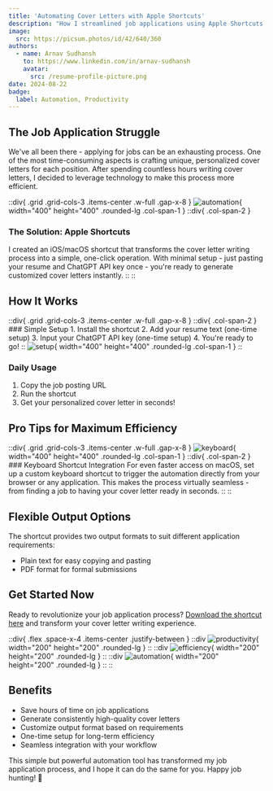 ```yaml
---
title: 'Automating Cover Letters with Apple Shortcuts'
description: "How I streamlined job applications using Apple Shortcuts, ChatGPT, and automation"
image:
  src: https://picsum.photos/id/42/640/360
authors:
  - name: Arnav Sudhansh
    to: https://www.linkedin.com/in/arnav-sudhansh
    avatar:
      src: /resume-profile-picture.png
date: 2024-08-22
badge:
  label: Automation, Productivity
---
```


## The Job Application Struggle

We've all been there - applying for jobs can be an exhausting process. One of the most time-consuming aspects is crafting unique, personalized cover letters for each position. After spending countless hours writing cover letters, I decided to leverage technology to make this process more efficient.

::div{ .grid .grid-cols-3 .items-center .w-full .gap-x-8 }
  ![automation](https://picsum.photos/id/180/400/400){ width="400" height="400" .rounded-lg .col-span-1 }
  ::div{ .col-span-2 }
  ### The Solution: Apple Shortcuts
  I created an iOS/macOS shortcut that transforms the cover letter writing process into a simple, one-click operation. With minimal setup - just pasting your resume and ChatGPT API key once - you're ready to generate customized cover letters instantly.
  ::
::

## How It Works

::div{ .grid .grid-cols-3 .items-center .w-full .gap-x-8 }
  ::div{ .col-span-2 }
    ### Simple Setup
    1. Install the shortcut
    2. Add your resume text (one-time setup)
    3. Input your ChatGPT API key (one-time setup)
    4. You're ready to go!
  ::
  ![setup](https://picsum.photos/id/48/400/400){ width="400" height="400" .rounded-lg .col-span-1 }
::

### Daily Usage
1. Copy the job posting URL
2. Run the shortcut
3. Get your personalized cover letter in seconds!

## Pro Tips for Maximum Efficiency

::div{ .grid .grid-cols-3 .items-center .w-full .gap-x-8 }
  ![keyboard](https://picsum.photos/id/60/400/400){ width="400" height="400" .rounded-lg .col-span-1 }
  ::div{ .col-span-2 }
    ### Keyboard Shortcut Integration
    For even faster access on macOS, set up a custom keyboard shortcut to trigger the automation directly from your browser or any application. This makes the process virtually seamless - from finding a job to having your cover letter ready in seconds.
  ::
::

## Flexible Output Options

The shortcut provides two output formats to suit different application requirements:
- Plain text for easy copying and pasting
- PDF format for formal submissions

## Get Started Now

Ready to revolutionize your job application process? [Download the shortcut here](https://www.icloud.com/shortcuts/02d0f74c60294e2a9b898a64043525ef) and transform your cover letter writing experience.

::div{ .flex .space-x-4 .items-center .justify-between }
  ::div
    ![productivity](https://picsum.photos/id/119/200/200){ width="200" height="200" .rounded-lg }
  ::
  ::div
    ![efficiency](https://picsum.photos/id/160/200/200){ width="200" height="200" .rounded-lg }
  ::
  ::div
    ![automation](https://picsum.photos/id/202/200/200){ width="200" height="200" .rounded-lg }
  ::
::

## Benefits

- Save hours of time on job applications
- Generate consistently high-quality cover letters
- Customize output format based on requirements
- One-time setup for long-term efficiency
- Seamless integration with your workflow

This simple but powerful automation tool has transformed my job application process, and I hope it can do the same for you. Happy job hunting! 🚀
